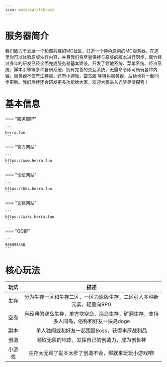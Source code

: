 ```yaml
---
icon: material/library
---
```


# 服务器简介
 我们致力于发展一个和谐共建的MC社区，打造一个特色原创的MC服务器，在这里你可以体验原版生存内容，并且我们将尽量保持与原版的版本进行同步，腐竹经过多年的研发已经全面完成服务器基本建设，开发了领地系统、菜单系统、经济系统、脚本引擎等多种自研系统，拥有完善的交互系统，无需命令即可畅玩各种内容。服务器不仅有生存服，还有小游戏，空岛服 等特色服务器，后续也将一起同步更新。我们后续还会研发更多功能给大家，欢迎大家进入光梦尽情探索！
# 基本信息

=== "服务器IP"

    ```
    herra.fun
    ```
=== "官方网站"

    ```
    https://www.herra.fun
    ```
=== "论坛网站"

    ```
    https://bbs.herra.fun
    ```
=== "文档网站"

    ```
    https://wiki.herra.fun
    ```
=== "QQ群"

    ```
    936893336
    ```



# 核心玩法
| 玩法 | 描述 |
|:----:|:----:|
| 生存 | 分为生存一区和生存二区，一区为原版生存，二区引入多种新元素，轻量向RPG |
| 空岛 | 有经典的空岛生存，单方块空岛，海岛生存，矿洞生存，支持多人同岛，<span class="heimu" title="你知道的太多了">俗称和好友一块岛doge</span> |
| 副本 | 单人独闯或和好友一起围殴Boss，获得丰厚战利品 |
| 创造 | 领取无限的地皮，发挥自己的创造力，成为创世神 |
| 小游戏 | 生存太无聊了副本太肝了创造不会，那就来玩玩小游戏吧!  |



<head>
<body>
<div id="tcomment"></div>
<!-- 引入VUE -->
<script src="https://unpkg.com/vue@2.6.14/dist/vue.min.js"></script>
<!-- 引入样式 -->
<script src="https://unpkg.com/element-ui@2.15.6/lib/index.js"></script>
<!-- 引入组件库 -->
<link rel="stylesheet" href="https://unpkg.com/element-ui@2.15.6/packages/theme-chalk/lib/index.css">
<script src="https://cdn.jsdelivr.net/npm/twikoo@1.6.44/dist/twikoo.min.js"></script>
<script>
twikoo.init({
  envId: 'https://twikoo-theta-one-49.vercel.app', // 腾讯云环境填 envId；Vercel 环境填地址（https://xxx.vercel.app）
  el: '#tcomment', // 容器元素
  // region: 'ap-guangzhou', // 环境地域，默认为 ap-shanghai，腾讯云环境填 ap-shanghai 或 ap-guangzhou；Vercel 环境不填
  // path: location.pathname, // 用于区分不同文章的自定义 js 路径，如果您的文章路径不是 location.pathname，需传此参数
  // lang: 'zh-CN', // 用于手动设定评论区语言，支持的语言列表 https://github.com/twikoojs/twikoo/blob/main/src/client/utils/i18n/index.js
})
</script>  
<script>
    /* 复制提醒 */
document.addEventListener("copy",function(e){
    new Vue({
        data:function(){
            this.$notify({
                title:"嘿！复制成功",
                message:"若要转载请务必保留原文链接！爱你呦~",
                position: 'bottom-right',
                offset: 50,
                showClose: false,
                type:"success"
            });
            return{visible:false}
        }
    })
})
</script>
</body>
</head>
